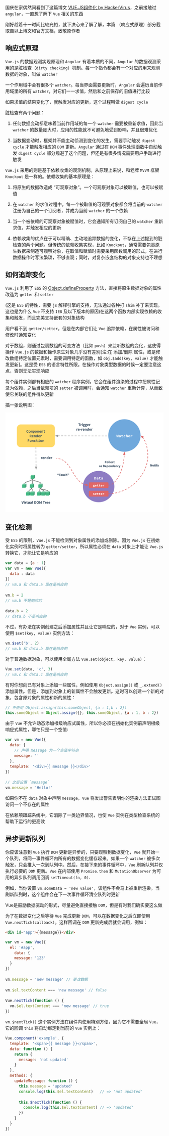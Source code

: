 国庆在家偶然间看到了这篇博文 [VUE.JS组件化 by HackerVirus](http://www.cnblogs.com/Leo_wl/p/5702359.html)，之前接触过 `angular`，一直想了解下 `Vue` 相关的东西

刚好趁着十一时间比较充裕，就下决心来了解了解，本篇 （响应式原理）部分截取自以上博文和官方文档，致敬原作者



## 响应式原理


`Vue.js` 的数据观测实现原理和 `Angular` 有着本质的不同，`Angular` 的数据观测采用的是脏检查（`dirty checking`）机制。每一个指令都会有一个对应的用来观测数据的对象，叫做 `watcher`

一个作用域中会有很多个 `watcher`。每当界面需要更新时，`Angular` 会遍历当前作用域里的所有 `watcher`，对它们一一求值，然后和之前保存的旧值进行比较

如果求值的结果变化了，就触发对应的更新，这个过程叫做 `digest cycle`

脏检查有两个问题：

1. 任何数据变动都意味着当前作用域的每一个 `watcher` 需要被重新求值，因此当 `watcher` 的数量庞大时，应用的性能就不可避免地受到影响，并且很难优化

2. 当数据变动时，框架并不能主动侦测到变化的发生，需要手动触发 `digest cycle` 才能触发相应的 `DOM` 更新。`Angular` 通过在 `DOM` 事件处理函数中自动触发 `digest cycle` 部分规避了这个问题，但还是有很多情况需要用户手动进行触发



`Vue.js` 采用的则是基于依赖收集的观测机制。从原理上来说，和老牌 `MVVM` 框架 `Knockout` 是一样的。依赖收集的基本原理是：

1. 将原生的数据改造成 “可观察对象”。一个可观察对象可以被取值，也可以被赋值

2. 在 `watcher` 的求值过程中，每一个被取值的可观察对象都会将当前的 `watcher` 注册为自己的一个订阅者，并成为当前 `watcher` 的一个依赖

3. 当一个被依赖的可观察对象被赋值时，它会通知所有订阅自己的 `watcher` 重新求值，并触发相应的更新

4. 依赖收集的优点在于可以精确、主动地追踪数据的变化，不存在上述提到的脏检查的两个问题。但传统的依赖收集实现，比如 `Knockout`，通常需要包裹原生数据来制造可观察对象，在取值和赋值时需要采用函数调用的形式，在进行数据操作时写法繁琐，不够直观；同时，对复杂嵌套结构的对象支持也不理想





## 如何追踪变化

`Vue.js` 利用了 `ES5` 的 [Object.defineProperty](https://developer.mozilla.org/en-US/docs/Web/JavaScript/Reference/Global_Objects/Object/defineProperty) 方法，直接将原生数据对象的属性改造为 `getter` 和 `setter`

(这是 `ES5` 的特性，需要 `js` 解释引擎的支持，无法通过各种打 `shim` 补丁来实现。这也是为什么 `Vue` 不支持 `IE8` 及以下版本的原因)在这两个函数内部实现依赖的收集和触发，而且完美支持嵌套的对象结构

用户看不到 `getter/setter`，但是在内部它们让 `Vue` 追踪依赖，在属性被访问和修改时通知变化

对于数组，则通过包裹数组的可变方法（比如 `push`）来监听数组的变化，这使得操作 `Vue.js` 的数据和操作原生对象几乎没有差别[注:在 添加/删除 属性，或是修改数组特定位置元素时，需要调用特定的函数，如 `obj.$add(key, value)` 才能触发更新]。这是受 `ES5` 的语言特性所限。在操作对象类型数据的时候一定要注意这点，否则无法实现响应

每个组件实例都有相应的 `watcher` 程序实例，它会在组件渲染的过程中把属性记录为依赖，之后当依赖项的 `setter` 被调用时，会通知 `watcher` 重新计算，从而致使它关联的组件得以更新

插一张说明图：

![vue-data](vue-data.png)





## 变化检测

受 `ES5` 的限制，`Vue.js` 不能检测到对象属性的添加或删除。因为 `Vue.js` 在初始化实例时将属性转为 `getter/setter`，所以属性必须在 `data` 对象上才能让 `Vue.js` 转换它，才能让它是响应的

```js
var data = {a : 1}
var vm = new Vue({
  data : data
})
// vm.a 和 data.a 现在是响应的

vm.b = 2
// vm.b 不是响应的

data.b = 2
// data.b 不是响应的
```

不过，有办法在实例创建之后添加属性并且让它是响应的，对于 `Vue` 实例，可以使用 `$set(key, value)` 实例方法：

```js
vm.$set('b', 2)
// vm.b 和 data.b 现在是响应的
```

对于普通数据对象，可以使用全局方法 `Vue.set(object, key, value)`：

```js
Vue.set(data, 'c', 3)
// vm.c 和 data.c 现在是响应的
```

有时你想向已有对象上添加一些属性，例如使用 `Object.assign()` 或 `_.extend()` 添加属性。但是，添加到对象上的新属性不会触发更新。这时可以创建一个新的对象，包含原对象的属性和新的属性：

```js
// 不使用 Object.assign(this.someObject, {a : 1,b : 2})
this.someObject = Object.assign({}, this.someObject, {a : 1, b : 2})
```


由于 `Vue` 不允许动态添加根级响应式属性，所以你必须在初始化实例前声明根级响应式属性，哪怕只是一个空值:

```js
var vm = new Vue({
  data: {
    // 声明 message 为一个空值字符串
    message: ''
  },
  template: '<div>{{ message }}</div>'
})

// 之后设置 `message` 
vm.message = 'Hello!'
```

如果你不在 `data` 对象中声明 `message`，`Vue` 将发出警告表明你的渲染方法正试图访问一个不存在的属性

在依赖项跟踪系统中，它消除了一类边界情况，也使 `Vue` 实例在类型检查系统的帮助下运行的更高效


## 异步更新队列

你应该注意到 `Vue` 执行 `DOM` 更新是异步的，只要观察到数据变化，`Vue` 就开始一个队列，将同一事件循环内所有的数据变化缓存起来。如果一个 `watcher` 被多次触发，只会推入一次到队列中。然后，在接下来的事件循环中，`Vue` 刷新队列并仅执行必要的 `DOM` 更新。`Vue` 在内部使用 `Promise.then` 和 `MutationObserver` 为可用的异步队列调用回调 `setTimeout(fn, 0)`.

例如，当你设置 `vm.someData = 'new value'`，该组件不会马上被重新渲染。当刷新队列时，这个组件会在下一次事件循环清空队列时更新

Vue是鼓励数据驱动的形式，尽量避免直接接触 `DOM`，但是有时我们确实要这么做

为了在数据变化之后等待 `Vue` 完成更新 `DOM`，可以在数据变化之后立即使用 `Vue.nextTick(callback)`。这样回调在 `DOM` 更新完成后就会调用，例如：

```html
<div id="app">{{message}}</div>
```

```js
var vm = new Vue({
  el: '#app',
    data: {
    message: '123'
  }
})

vm.message = 'new message' // 更改数据

vm.$el.textContent === 'new message' // false

Vue.nextTick(function () {
  vm.$el.textContent === 'new message' // true
})
```


`vm.$nextTick()` 这个实例方法在组件内使用特别方便，因为它不需要全局 `Vue`，它的回调 `this` 将自动绑定到当前的 `Vue` 实例上：

```js
Vue.component('example', {
  template: '<span>{{ message }}</span>',
  data: function () {
    return {
      message: 'not updated'
    }
  },
  methods: {
    updateMessage: function () {
      this.message = 'updated'
      console.log(this.$el.textContent)   // => 'not updated'

      this.$nextTick(function () {
        console.log(this.$el.textContent) // => 'updated'
      })
    }
  }
})
```

